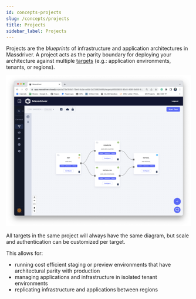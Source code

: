 ```yaml
---
id: concepts-projects
slug: /concepts/projects
title: Projects
sidebar_label: Projects
---
```


Projects are the _blueprints_ of infrastructure and application architectures in Massdriver. A project acts as the parity boundary for deploying your architecture against multiple [targets](/concepts/targets) (e.g.: application environments, tenants, or regions).

![Projects](./img/projects.png)

All targets in the same project will always have the same diagram, but scale and authentication can be customized per target. 

This allows for:

* running cost efficient staging or preview environments that have architectural parity with production
* managing applications and infrastructure in isolated tenant environments
* replicating infrastructure and applications between regions
